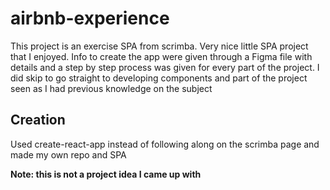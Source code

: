 # airbnb-experience

This project is an exercise SPA from scrimba. Very nice little SPA project that I enjoyed. Info to create the app were given through a Figma file with details and a step by step process was given for every part of the project. 
I did skip to go straight to developing components and part of the project seen as I had previous knowledge on the subject

## Creation

Used create-react-app instead of following along on the scrimba page and made my own repo and SPA



**Note: this is not a project idea I came up with**


